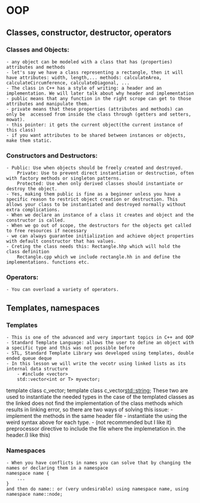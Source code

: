 # OOP
## Classes, constructor, destructor, operators
### Classes and Objects:
	- any object can be modeled with a class that has (properties) attributes and methods
	- let's say we have a class representing a rectangle, then it will have attributes: width, length,... methods: calculateArea, calculateCircumference, calculateDiagonal, ...
	- The class in C++ has a style of writing: a header and an implementation. We will later talk about why header and implementation
	- public means that any function in the right scrope can get to those attributes and manipulate them.
	- private means that these properties (attributes and methods) can only be  accessed from inside the class through (getters and setters, mowat).
	- this pointer: it gets the current object(the current instance of this class)
	- if you want attributes to be shared between instances or objects, make them static.

### Constructors and Destructors:
	- Public: Use when objects should be freely created and destroyed.
		Private: Use to prevent direct instantiation or destruction, often with factory methods or singleton patterns.
		Protected: Use when only derived classes should instantiate or destroy the object.
	- Yes, making them public is fine as a beginner unless you have a specific reason to restrict object creation or destruction. This allows your class to be instantiated and destroyed normally without extra complications.
	- When we declare an instance of a class it creates and object and the constructor is called.
	- When we go out of scope, the destructors for the objects get called to free resources if necessary
	- we can always guarantee initialization and achieve object properties with default constructor that has values.
	- Creting the class needs this: Rectangle.hhp which will hold the class definition
		Rectangle.cpp which we include rectangle.hh in and define the implementations. functions etc.

### Operators:
	- You can overload a variety of operators.

## Templates, namespaces
### Templates
	- This is one of the advanced and very important topics in C++ and OOP
	- Standard Template Language: allows the user to define an object with a specific type and this was not possible before
	- STL, Standard Template Library was developed using templates, double ended queue deque
	- In this lesson we will write the vecotr using linked lists as its internal data structure
		- #include <vector>
		std::vector<int or T> myvector;
template class c_vector<int>;
template class c_vector<std::string>;
These two are used to instantiate the needed types in the case of the templated classes as the linked does not find the implementation of the class methods which results in linking error, so there are two ways of solving this issue:
	- implement the methods in the same header file
	- instantiate the using the weird syntax above for each type.
	- (not recommended but I like it) preprocessor directive to include the file where the implemetation in. the header.(I like this)


### Namespaces
	- When you have conflicts in names you can solve that by changing the names or declaring them in a namespace
	namespace name {
		...
	}
	and then do name:: or (very undesirable) using namespace name, using namespace name::node;


